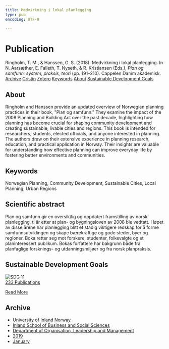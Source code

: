 ```yaml
---
title: Medvirkning i lokal planlegging
type: pub
encoding: UTF-8

---
```

<h1>Publication</h1>
<article id="csl-bib-container-7LTIUCYA" class="csl-bib-container">
  <div class="csl-bib-body"> <div class="csl-entry">Ringholm, T. M., &#38; Hanssen, G. S. (2018). Medvirkning i lokal planlegging. In N. Aarsæther, E. Falleth, T. Nyseth, &#38; R. Kristiansen (Eds.), <i>Plan og samfunn: system, praksis, teori</i> (pp. 191–210). Cappelen Damm akademisk.</div> </div>
  <div class="csl-bib-buttons">
    <a href="#taxonomy-article-7LTIUCYA" alt="archive" class="csl-bib-button">Archive</a>
    <a href="https://app.cristin.no/results/show.jsf?id=1658258" alt="Cristin" class="csl-bib-button">Cristin</a>
    <a href="http://zotero.org/groups/5881554/items/7LTIUCYA" alt="Zotero" class="csl-bib-button">Zotero</a>
    <a href="#keywords-article-7LTIUCYA" alt="keywords" class="csl-bib-button">Keywords</a>
    <a href="#about-article-7LTIUCYA" alt="about_pub" class="csl-bib-button">About</a>
    <a href="#sdg-article-7LTIUCYA" alt="sdg" class="csl-bib-button">Sustainable Development Goals</a>
  </div>
  <div id="csl-bib-meta-container-7LTIUCYA"></div>
</article>
<div id="csl-bib-meta-7LTIUCYA" class="csl-bib-meta">
  <article id="about-article-7LTIUCYA" class="about_pub-article">
    <h1>About</h1>
    Ringholm and Hanssen provide an updated overview of Norwegian planning practices in their book, "Plan og samfunn." They examine the impact of the 2008 Planning and Building Act over the past decade, highlighting how planning has become crucial for shaping community development and creating sustainable, livable cities and regions. This book is intended for researchers, students, elected officials, and anyone interested in planning. The authors draw on their extensive experience in planning research, education, and practical application in Norway. Their insights are valuable for understanding how effective planning can improve everyday life by fostering better environments and communities.
  </article>
  <article id="keywords-article-7LTIUCYA" class="keywords-article">
    <h1>Keywords</h1>
    Norwegian Planning, Community Development, Sustainable Cities, Local Planning, Urban Regions
  </article>
  <article id="abstract-article-7LTIUCYA" class="abstract-article">
    <h1>Scientific abstract</h1>
    Plan og samfunn gir en oversiktlig og oppdatert framstilling av norsk planlegging, ti år etter at plan- og bygningsloven av 2008 ble vedtatt. I løpet av disse årene har planlegging blitt et stadig viktigere redskap for å forme samfunnsutviklingen og skape bærekraftige og gode steder, byer og regioner. Boka retter seg mot forskere, studenter, folkevalgte og et planinteressert publikum. Bokas forfattere har bakgrunn både fra planfaglige forsknings- og utdanningsmiljøer og fra norsk planpraksis.
  </article>
  <article id="sdg-article-7LTIUCYA" class="sdg-article">
    <h1>Sustainable Development Goals</h1>
    <div class="sdg-container"><div id="sdg11" class="sdg">
        <img src="{{< params subfolder >}}images/sdg/sdg11_en.png" class="image" alt="SDG 11">
        <div class="sdg-overlay">
          <a href="{{< params subfolder >}}en/archive/?sdg=11#archive" class="sdg-publication-count"><span>233</span> Publications</a>
          <p><a href="https://sdgs.un.org/goals/goal11" class="sdg-read-more">Read More</a></p>
        </div>
      </div></div>
  </article>
  <article id="taxonomy-article-7LTIUCYA" class="taxonomy-article">
    <h1>Archive</h1>
    <ul>
      <li><a href="{{< params subfolder >}}en/archive/?key=3DCRN523">University of Inland Norway</a></li>
      <li><a href="{{< params subfolder >}}en/archive/?key=DU8Q9LN9">Inland School of Business and Social Sciences</a></li>
      <li><a href="{{< params subfolder >}}en/archive/?key=4LUWR3ZM">Department of Organisation, Leadership and Management</a></li>
      <li><a href="{{< params subfolder >}}en/archive/?key=7GQPC2L9">2019</a></li>
      <li><a href="{{< params subfolder >}}en/archive/?key=2WRZR9KE">January</a></li>
    </ul>
  </article>
</div>
